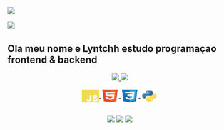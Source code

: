 ![](https://komarev.com/ghpvc/?username=your-github-Lyntchh&color=E11F84)

![](https://readme-typing-svg.herokuapp.com/?font=Architects+Daughter&color=E11F84&size=25&lines=Hi👋🏻,+Welcome+to+my+Github+page;+I%27m+Lyntchh;estudando-programaçao+frontend&backend)

## Ola meu nome e Lyntchh estudo programaçao frontend & backend

<div align="center">
  <a href="https://github.com/Lyntchh">
  <img height="180em" src="https://github-readme-stats.vercel.app/api?username=Lyntchh&show_icons=true&theme=dark&include_all_commits=true&count_private=true"/>
  <img height="180em" src="https://github-readme-stats.vercel.app/api/top-langs/?username=Lyntchh&layout=compact&langs_count=7&theme=dark"/>
<div style="display: inline_block"><br>
  <img align="center" alt="Rafa-Js" height="30" width="40" src="https://raw.githubusercontent.com/devicons/devicon/master/icons/javascript/javascript-plain.svg">
  <img align="center" alt="Rafa-HTML" height="30" width="40" src="https://raw.githubusercontent.com/devicons/devicon/master/icons/html5/html5-original.svg">
  <img align="center" alt="Rafa-CSS" height="30" width="40" src="https://raw.githubusercontent.com/devicons/devicon/master/icons/css3/css3-original.svg">
  <img align="center" alt="Rafa-Python" height="30" width="40" src="https://raw.githubusercontent.com/devicons/devicon/master/icons/python/python-original.svg">
</div>
  
  ##
 
<div> 

 <a href="https://discord.gg/#8875" target="_blank"><img src="https://img.shields.io/badge/Discord-7289DA?style=for-the-badge&logo=discord&logoColor=white" target="_blank"></a> 
  <a href = "mailto:informaticaislife1@gmail.com"><img src="https://img.shields.io/badge/-Gmail-%23333?style=for-the-badge&logo=gmail&logoColor=white" target="_blank"></a>
  <a href="https://www.linkedin.com/in/luiz-oliveira-871318240" target="_blank"><img src="https://img.shields.io/badge/-LinkedIn-%230077B5?style=for-the-badge&logo=linkedin&logoColor=white" target="_blank"></a> 
 
